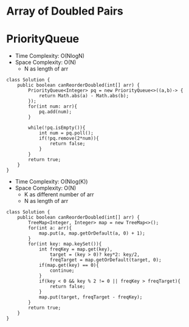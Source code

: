 # Array of Doubled Pairs

# PriorityQueue

- Time Complexity: O(NlogN)
- Space Complexity: O(N)
  - N as length of arr

```
class Solution {
    public boolean canReorderDoubled(int[] arr) {
        PriorityQueue<Integer> pq = new PriorityQueue<>((a,b)-> {
            return Math.abs(a) - Math.abs(b);
        });
        for(int num: arr){
            pq.add(num);
        }

        while(!pq.isEmpty()){
            int num = pq.poll();
            if(!pq.remove(2*num)){
                return false;
            }
        }
        return true;
    }
}
```

- Time Complexity: O(Nlog(K))
- Space Complexity: O(N)
  - K as different number of arr
  - N as length of arr

```
class Solution {
    public boolean canReorderDoubled(int[] arr) {
        TreeMap<Integer, Integer> map = new TreeMap<>();
        for(int a: arr){
            map.put(a, map.getOrDefault(a, 0) + 1);
        }
        for(int key: map.keySet()){
            int freqKey = map.get(key),
                target = (key > 0)? key*2: key/2,
                freqTarget = map.getOrDefault(target, 0);
            if(map.get(key) == 0){
                continue;
            }
            if(key < 0 && key % 2 != 0 || freqKey > freqTarget){
                return false;
            }
            map.put(target, freqTarget - freqKey);
        }
        return true;
    }
}
```
